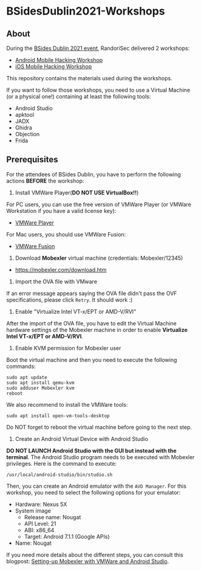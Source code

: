 # BSidesDublin2021-Workshops

## About

During the [BSides Dublin 2021 event](https://www.bsidesdub.ie/schedule.php), RandoriSec delivered 2 workshops:

* [Android Mobile Hacking Workshop](/Android)
* [iOS Mobile Hacking Workshop](/iOS)

This repository contains the materials used during the workshops.

If you want to follow those workshops, you need to use a Virtual Machine (or a physical one!) containing at least the following tools:

* Android Studio
* apktool
* JADX
* Ghidra
* Objection
* Frida

## Prerequisites

For the attendees of BSides Dublin, you have to perform the following actions **BEFORE** the workshop:

1. Install VMWare Player(**DO NOT USE VirtualBox!!**)

For PC users, you can use the free version of VMWare Player (or VMWare Workstation if you have a valid license key):

* [VMWare Player](https://www.vmware.com/products/workstation-player/workstation-player-evaluation.html)

For Mac users, you should use VMWare Fusion:

* [VMWare Fusion](https://www.vmware.com/products/fusion/fusion-evaluation.html)

1. Download **Mobexler** virtual machine (credentials: Mobexler/12345)

* https://mobexler.com/download.htm

1. Import the OVA file with VMware

If an error message appears saying the OVA file didn't pass the OVF specifications, please click `Retry`. It should work :)

1. Enable "Virtualize Intel VT-x/EPT or AMD-V/RVI"

After the import of the OVA file, you have to edit the Virtual Machine hardware settings of the Mobexler machine in order to enable **Virtualize Intel VT-x/EPT or AMD-V/RVI**.

1. Enable KVM permission for Mobexler user

Boot the virtual machine and then you need to execute the following commands:

```terminal
sudo apt update
sudo apt install qemu-kvm
sudo adduser Mobexler kvm
reboot
```

We also recommend to install the VMWare tools:

```terminal
sudo apt install open-vm-tools-desktop
```

Do NOT forget to reboot the virtual machine before going to the next step.

1. Create an Android Virtual Device with Android Studio

**DO NOT LAUNCH Android Studio with the GUI but instead with the terminal**. The Android Studio program needs to be executed with Mobexler privileges.
Here is the command to execute:

```terminal
/usr/local/android-studio/bin/studio.sh
```

Then, you can create an Android emulator with the `AVD Manager`. For this workshop, you need to select the following options for your emulator:

* Hardware: Nexus 5X
* System image
  * Release name: Nougat
  * API Level: 21
  * ABI: x86_64
  * Target: Android 7.1.1 (Google APIs)
* Name: Nougat

If you need more details about the different steps, you can consult this blogpost: [Setting-up Mobexler with VMWare and Android Studio](https://www.randorisec.fr/setting-up-mobexler-vmware-android-studio/).